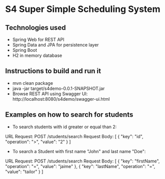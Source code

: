 # S4 Super Simple Scheduling System

## Technologies used
- Spring Web for REST API 
- Spring Data and JPA for persistence layer
- Spring Boot
- H2 in memory database

## Instructions to build and run it
- mvn clean package
- java -jar target/s4demo-0.0.1-SNAPSHOT.jar
- Browse REST API using Swagger UI: http://localhost:8080/s4demo/swagger-ui.html

## Examples on how to search for students

- To search students with id greater or equal than 2:

URL Request: POST /students/search
Request Body: 
[
  {
    "key": "id",
    "operation": ">",
    "value": "2"
  }
]


- To search a Student with first name "John" and last name "Doe":

URL Request: POST /students/search
Request Body: 
[
  {
    "key": "firstName",
    "operation": "=",
    "value": "jaime"
  },
{
    "key": "lastName",
    "operation": "=",
    "value": "tailor"
  }
]
